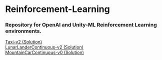 # Reinforcement-Learning

### Repository for OpenAI and Unity-ML Reinforcement Learning environments.

[Taxi-v2 (Solution)](OpenAI/Taxi-v2)  
[LunarLanderContinuous-v2 (Solution)](OpenAI/LunarLander-v2)  
[MountainCarContinuous-v0 (Solution)](OpenAI/MountainCarContinuous-v0)